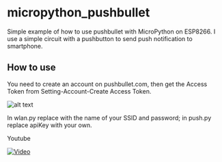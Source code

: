 # micropython_pushbullet
Simple example of how to use pushbullet with MicroPython on ESP8266. I use a simple circuit with a pushbutton to send push notification to smartphone.

## How to use

You need to create an account on pushbullet.com, then get the Access Token from Setting-Account-Create Access Token.

![alt text](http://gsampallo.com/blog/pushbullet.jpg "Imagenes")

In wlan.py replace with the name of your SSID and password; in push.py replace apiKey with your own.

Youtube

[![Video](https://img.youtube.com/vi/yzbS0v04fp8/0.jpg)](https://youtu.be/yzbS0v04fp8)
